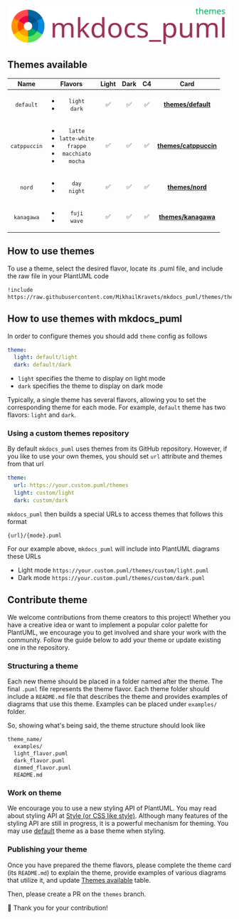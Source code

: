 ![logo](../docs/docs/assets/logos/logo-themes.svg)

## Themes available

|    **Name**      |    **Flavors**     |  **Light** | **Dark** | **C4** |  **Card**  |
|:----------:|:--------------:|:-----:|:-----:|:------:|:-----------------------:|
|    `default`     | <ul><li>`light`</li><li>`dark`</li></ul> | ✅ | ✅ | ✅ | [**themes/default**](default/README.md) |
| `catppuccin` | <ul><li>`latte`</li><li>`latte-white`</li><li>`frappe`</li><li>`macchiato`</li><li>`mocha`</li></ul> | ✅ | ✅ | ✅ | [**themes/catppuccin**](catppuccin/README.md)|
| `nord` | <ul><li>`day`</li><li>`night`</li></ul> | ✅ | ✅ | ✅ | [**themes/nord**](nord/README.md) |
| `kanagawa` | <ul><li>`fuji`</li><li>`wave`</li></ul> | ✅ | ✅ | ✅ | [**themes/kanagawa**](kanagawa/README.md)|

## How to use themes

To use a theme, select the desired flavor, locate its .puml file, and include the raw file in your PlantUML code

```
!include https://raw.githubusercontent.com/MikhailKravets/mkdocs_puml/themes/themes/default/dark.puml
```

## How to use themes with mkdocs_puml

In order to configure themes you should add `theme` config as follows

```yml
theme:
  light: default/light
  dark: default/dark
```

- `light` specifies the theme to display on light mode
- `dark` specifies the theme to display on dark mode

Typically, a single theme has several flavors, allowing you to set the corresponding theme for each mode. For example, `default` theme has two flavors: `light` and `dark`.

### Using a custom themes repository

By default `mkdocs_puml` uses themes from its GitHub repository. However, if you like
to use your own themes, you should set `url` attribute and themes from that url

```yml
theme:
  url: https://your.custom.puml/themes
  light: custom/light
  dark: custom/dark
```

`mkdocs_puml` then builds a special URLs to access themes that follows this format

```
{url}/{mode}.puml
```

For our example above, `mkdocs_puml` will include into PlantUML diagrams these URLs

- Light mode `https://your.custom.puml/themes/custom/light.puml`
- Dark mode `https://your.custom.puml/themes/custom/dark.puml`

## Contribute theme

We welcome contributions from theme creators to this project!
Whether you have a creative idea or want to implement a popular color
palette for PlantUML, we encourage you to get involved and share your
work with the community.
Follow the guide below to add your theme or update existing one in the repository.

### Structuring a theme

Each new theme should be placed in a folder named after the theme. The final `.puml`
file represents the theme flavor. Each theme folder should include a `README.md`
file that describes the theme and provides examples of diagrams that use this theme.
Examples can be placed under `examples/` folder.

So, showing what's being said, the theme structure should look like

```
theme_name/
  examples/
  light_flavor.puml
  dark_flavor.puml
  dimmed_flavor.puml
  README.md
```

### Work on theme

We encourage you to use a new styling API of PlantUML. You may read about styling API
at [Style (or CSS like style)](https://plantuml.com/en/style-evolution).
Although many features of the styling API are still in progress, it is a powerful mechanism for theming. You may use [default](default) theme as a base theme when
styling.

### Publishing your theme

Once you have prepared the theme flavors, please complete the theme card
(its `README.md`) to explain the theme, provide examples of various diagrams that
utilize it, and update [Themes available](#themes-available) table.

Then, please create a PR on the `themes` branch.

🙌 Thank you for your contribution!
